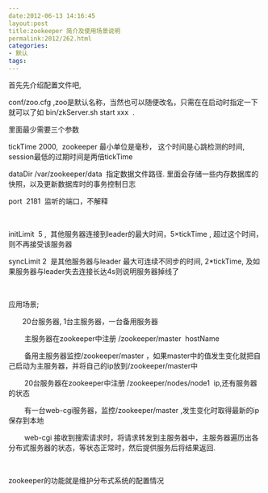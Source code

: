 ```yaml
---
date:2012-06-13 14:16:45
layout:post
title:zookeeper 简介及使用场景说明
permalink:2012/262.html
categories:
- 默认
tags:
---
```



<p>
	首先先介绍配置文件吧,
</p>
<p>
	conf/zoo.cfg ,zoo是默认名称，当然也可以随便改名，只需在在启动时指定一下就可以了如&nbsp;bin/zkServer.sh start xxx &nbsp;.
</p>
<p>
	里面最少需要三个参数
</p>
<p>
	tickTime 2000, &nbsp;zookeeper 最小单位是毫秒， 这个时间是心跳检测的时间, session最低的过期时间是两倍tickTime
</p>
<p>
	dataDir /var/zookeeper/data &nbsp;指定数据文件路径. 里面会存储一些内存数据库的快照，以及更新数据库时的事务控制日志
</p>
<p>
	port &nbsp;2181 &nbsp;监听的端口，不解释
</p>
<p>
	<br />
</p>
<p>
	initLimit &nbsp;5 , &nbsp;其他服务器连接到leader的最大时间，5×tickTime , 超过这个时间，则不再接受该服务器
</p>
<p>
	syncLimit 2 &nbsp;是其他服务器与leader 最大可连续不同步的时间, 2*tickTime, 及如果服务器与leader失去连接长达4s则说明服务器掉线了
</p>
<p>
	<br />
</p>
<p>
	应用场景;&nbsp;
</p>
<p>
	&nbsp; &nbsp; &nbsp; &nbsp;20台服务器, 1台主服务器，一台备用服务器
</p>
<p>
	&nbsp; &nbsp; &nbsp; &nbsp; 主服务器在zookeeper中注册 /zookeeper/master &nbsp;hostName
</p>
<p>
	&nbsp; &nbsp; &nbsp; &nbsp; 备用主服务器监控/zookeeper/master ，如果master中的值发生变化就把自己启动为主服务器，并将自己的ip放到/zookeeper/master中
</p>
<p>
	&nbsp; &nbsp; &nbsp; &nbsp; 20台服务器在zookeeper中注册 /zookeeper/nodes/node1 &nbsp;ip,还有服务器的状态
</p>
<p>
	&nbsp; &nbsp; &nbsp; &nbsp; 有一台web-cgi服务器，监控/zookeeper/master ,发生变化时取得最新的ip保存到本地
</p>
<p>
	&nbsp; &nbsp; &nbsp; &nbsp; web-cgi 接收到搜索请求时，将请求转发到主服务器中，主服务器遍历出各分布式服务器的状态，等状态正常时，然后提供服务后将结果返回.
</p>
<p>
	<br />
</p>
<p>
	zookeeper的功能就是维护分布式系统的配置情况&nbsp;
</p>
<p>
	<br />
</p>
<p>
	<br />
</p>